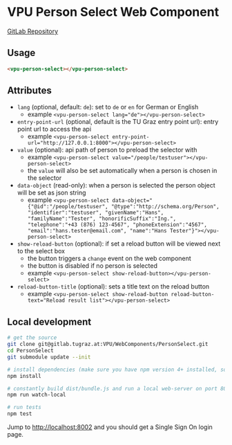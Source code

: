 # VPU Person Select Web Component

[GitLab Repository](https://gitlab.tugraz.at/VPU/WebComponents/PersonSelect)

## Usage

```html
<vpu-person-select></vpu-person-select>
```

## Attributes

- `lang` (optional, default: `de`): set to `de` or `en` for German or English
    - example `<vpu-person-select lang="de"></vpu-person-select>`
- `entry-point-url` (optional, default is the TU Graz entry point url): entry point url to access the api
    - example `<vpu-person-select entry-point-url="http://127.0.0.1:8000"></vpu-person-select>`
- `value` (optional): api path of person to preload the selector with
    - example `<vpu-person-select value="/people/testuser"></vpu-person-select>`
    - the `value` will also be set automatically when a person is chosen in the selector
- `data-object` (read-only): when a person is selected the person object will be set as json string
    - example `<vpu-person-select data-object="{"@id":"/people/testuser", "@type":"http://schema.org/Person", "identifier":"testuser", "givenName":"Hans", "familyName":"Tester", "honorificSuffix":"Ing.", "telephone":"+43 (876) 123-4567", "phoneExtension":"4567", "email":"hans.tester@email.com", "name":"Hans Tester"}"></vpu-person-select>`
- `show-reload-button` (optional): if set a reload button will be viewed next to the select box
    - the button triggers a `change` event on the web component
    - the button is disabled if no person is selected
    - example `<vpu-person-select show-reload-button></vpu-person-select>`
- `reload-button-title` (optional): sets a title text on the reload button
    - example `<vpu-person-select show-reload-button reload-button-text="Reload result list"></vpu-person-select>`

## Local development

```bash
# get the source
git clone git@gitlab.tugraz.at:VPU/WebComponents/PersonSelect.git
cd PersonSelect
git submodule update --init

# install dependencies (make sure you have npm version 4+ installed, so symlinks to the git submodules are created automatically)
npm install

# constantly build dist/bundle.js and run a local web-server on port 8002 
npm run watch-local

# run tests
npm test
```

Jump to <http://localhost:8002> and you should get a Single Sign On login page.
